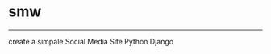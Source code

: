# smw
_____________________________________________________________________________________________________________
create a simpale Social Media Site
Python Django
